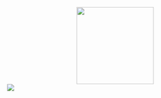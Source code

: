 <div align="center">
    <a href="https://github.com/touqeerh" />
    <img height="180em" src="https://github-readme-stats.vercel.app/api?username=touqeerh&show_icons=true&theme=monokai&include_all_commits=true&count_private=true"/>
</div>
<a href="https://cpanato.dev">
  <img align="left" src="https://github-readme-stats.vercel.app/api/top-langs/?username=touqeerh&hide=html,css&langs_count=10&theme=dracula" />
</a>

